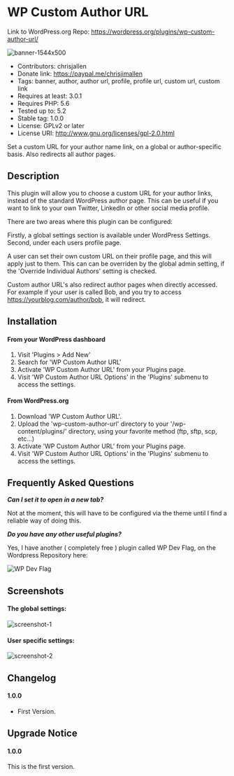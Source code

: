 # WP Custom Author URL

Link to WordPress.org Repo: https://wordpress.org/plugins/wp-custom-author-url/

![banner-1544x500](https://user-images.githubusercontent.com/1681063/57973868-4bd10680-79a7-11e9-9058-4d3973076fe2.png)

- Contributors: chrisjallen
- Donate link: https://paypal.me/chrisjimallen
- Tags: banner, author, author url, profile, profile url, custom url, custom link
- Requires at least: 3.0.1
- Requires PHP: 5.6
- Tested up to: 5.2
- Stable tag: 1.0.0
- License: GPLv2 or later
- License URI: http://www.gnu.org/licenses/gpl-2.0.html

Set a custom URL for your author name link, on a global or author-specific basis. Also redirects all author pages.

## Description

This plugin will allow you to choose a custom URL for your author links, instead of the standard WordPress author page.
This can be useful if you want to link to your own Twitter, LinkedIn or other social media profile.

There are two areas where this plugin can be configured: 

Firstly, a global settings section is available under WordPress Settings. Second, under each users profile page.

A user can set their own custom URL on their profile page, and this will apply just to them. 
This can can be overriden by the global admin setting, if the 'Override Individual Authors' setting is checked.

Custom author URL's also redirect author pages when directly accessed. 
For example if your user is called Bob, and you try to access https://yourblog.com/author/bob, it will redirect.


## Installation

#### From your WordPress dashboard

1. Visit 'Plugins > Add New'
2. Search for 'WP Custom Author URL'
3. Activate 'WP Custom Author URL' from your Plugins page.
4. Visit 'WP Custom Author URL Options' in the 'Plugins' submenu to access the settings.

#### From WordPress.org

1. Download 'WP Custom Author URL'.
2. Upload the 'wp-custom-author-url' directory to your '/wp-content/plugins/' directory, using your favorite method (ftp, sftp, scp, etc...)
3. Activate 'WP Custom Author URL' from your Plugins page.
4. Visit 'WP Custom Author URL Options' in the 'Plugins' submenu to access the settings.

## Frequently Asked Questions

**_Can I set it to open in a new tab?_**

Not at the moment, this will have to be configured via the theme until I find a reliable way of doing this.

**_Do you have any other useful plugins?_**

Yes, I have another ( completely free ) plugin called WP Dev Flag, on the Wordpress Repository here: 

![WP Dev Flag](https://wordpress.org/plugins/wp-dev-flag/)


## Screenshots

#### The global settings:
![screenshot-1](https://user-images.githubusercontent.com/1681063/57973853-175d4a80-79a7-11e9-862f-675dda2b70bc.png)
#### User specific settings:
![screenshot-2](https://user-images.githubusercontent.com/1681063/57973859-26dc9380-79a7-11e9-8003-4d0473efc727.png)


## Changelog

#### 1.0.0
* First Version.

## Upgrade Notice

#### 1.0.0
This is the first version.
